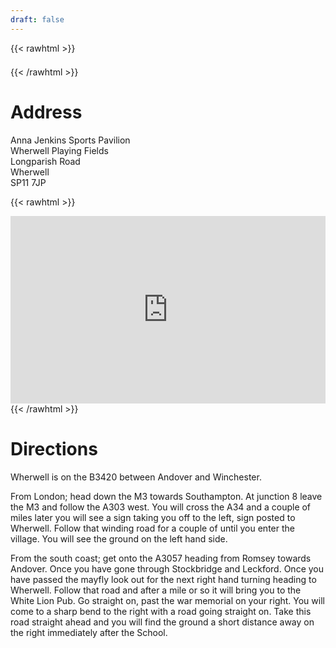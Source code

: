 ```yaml
---
draft: false
---
```


{{< rawhtml >}}
<span class="icon major fal fa-map-marker-alt accent5" style="display: table; margin: 0 auto; text-align: center; margin-bottom: 1.5em" aria-hidden="true"></span>
{{< /rawhtml >}}
# Address

Anna Jenkins Sports Pavilion<br />
Wherwell Playing Fields<br />
Longparish Road<br />
Wherwell<br />
SP11 7JP<br />

{{< rawhtml >}}
<iframe src="https://www.google.com/maps/embed?pb=!1m18!1m12!1m3!1d2501.643018361476!2d-1.43723534813848!3d51.17037037948107!2m3!1f0!2f0!3f0!3m2!1i1024!2i768!4f13.1!3m3!1m2!1s0x4874089ffeb17c3b%3A0x4da9c4ee1bdef3e!2sWherwell%20Cricket%20Club!5e0!3m2!1sen!2suk!4v1622982379106!5m2!1sen!2suk" width="100%" height="300" style="border:0;" allowfullscreen="" loading="lazy"></iframe>
{{< /rawhtml >}}

# Directions

Wherwell is on the B3420 between Andover and Winchester.


From London; head down the M3 towards Southampton. At junction 8 leave the M3 and follow the A303 west. You will cross the A34 and a couple of miles later you will see a sign taking you off to the left, sign posted to Wherwell. Follow that winding road for a couple of until you enter the village. You will see the ground on the left hand side.

From the south coast; get onto the A3057 heading from Romsey towards Andover. Once you have gone through Stockbridge and Leckford. Once you have passed the mayfly look out for the next right hand turning heading to Wherwell. Follow that road and after a mile or so it will bring you to the White Lion Pub. Go straight on, past the war memorial on your right. You will come to a sharp bend to the right with a road going straight on. Take this road straight ahead and you will find the ground a short distance away on the right immediately after the School.